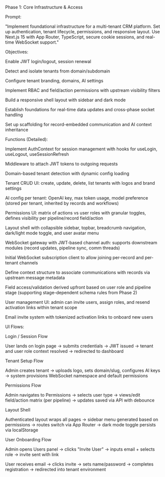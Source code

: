 Phase 1: Core Infrastructure & Access

Prompt:

"Implement foundational infrastructure for a multi-tenant CRM platform. Set up authentication, tenant lifecycle, permissions, and responsive layout. Use Next.js 15 with App Router, TypeScript, secure cookie sessions, and real-time WebSocket support."

Objectives:

Enable JWT login/logout, session renewal

Detect and isolate tenants from domain/subdomain

Configure tenant branding, domains, AI settings

Implement RBAC and field/action permissions with upstream visibility filters

Build a responsive shell layout with sidebar and dark mode

Establish foundations for real-time data updates and cross-phase socket handling

Set up scaffolding for record-embedded communication and AI context inheritance

Functions (Detailed):

Implement AuthContext for session management with hooks for useLogin, useLogout, useSessionRefresh

Middleware to attach JWT tokens to outgoing requests

Domain-based tenant detection with dynamic config loading

Tenant CRUD UI: create, update, delete, list tenants with logos and brand settings

AI config per tenant: OpenAI key, max token usage, model preference (stored per tenant, inherited by records and workflows)

Permissions UI: matrix of actions vs user roles with granular toggles, defines visibility per pipeline/record field/action

Layout shell with collapsible sidebar, topbar, breadcrumb navigation, dark/light mode toggle, and user avatar menu

WebSocket gateway with JWT-based channel auth: supports downstream modules (record updates, pipeline sync, comm threads)

Initial WebSocket subscription client to allow joining per-record and per-tenant channels

Define context structure to associate communications with records via upstream message metadata

Field access/validation derived upfront based on user role and pipeline stage (supporting stage-dependent schema rules from Phase 2)

User management UI: admin can invite users, assign roles, and resend activation links within tenant scope

Email invite system with tokenized activation links to onboard new users

UI Flows:

Login / Session Flow

User lands on login page → submits credentials → JWT issued → tenant and user role context resolved → redirected to dashboard

Tenant Setup Flow

Admin creates tenant → uploads logo, sets domain/slug, configures AI keys → system provisions WebSocket namespace and default permissions

Permissions Flow

Admin navigates to Permissions → selects user type → views/edit field/action matrix (per pipeline) → updates saved via API with debounce

Layout Shell

Authenticated layout wraps all pages → sidebar menu generated based on permissions → routes switch via App Router → dark mode toggle persists via localStorage

User Onboarding Flow

Admin opens Users panel → clicks "Invite User" → inputs email + selects role → invite sent with link

User receives email → clicks invite → sets name/password → completes registration → redirected into tenant environment

